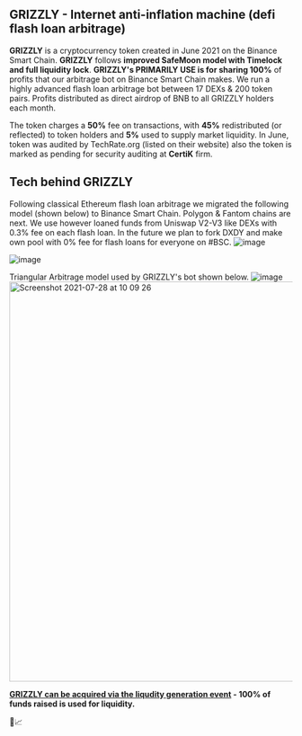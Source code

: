 ## GRIZZLY - Internet anti-inflation machine (defi flash loan arbitrage)

<b>GRIZZLY</b> is a cryptocurrency token created in June 2021 on the Binance Smart Chain. <b>GRIZZLY</b> follows <b>improved SafeMoon model with Timelock and full liquidity lock</b>. <b>GRIZZLY's PRIMARILY USE is for sharing 100%</b> of profits that our arbitrage bot on Binance Smart Chain makes. We run a highly advanced flash loan arbitrage bot between 17 DEXs & 200 token pairs. Profits distributed as direct airdrop of BNB to all GRIZZLY holders each month.

The token charges a <b>50%</b> fee on transactions, with <b>45%</b> redistributed (or reflected) to token holders and <b>5%</b> used to supply market liquidity. In June, token was audited by TechRate.org (listed on their website) also the token is marked as pending for security auditing at <b>CertiK</b> firm.

## Tech behind GRIZZLY
Following classical Ethereum flash loan arbitrage we migrated the following model (shown below) to Binance Smart Chain. Polygon & Fantom chains are next. We use however loaned funds from Uniswap V2-V3 like DEXs with 0.3% fee on each flash loan. In the future we plan to fork DXDY and make own pool with 0% fee for flash loans for everyone on #BSC.
![image](https://user-images.githubusercontent.com/82381305/127278783-402c31b4-a170-4e9c-af46-4f839531e5f2.png)

![image](https://user-images.githubusercontent.com/82381305/127279247-15a757a2-2d1c-4c1f-b474-59245ffc7edf.png)

Triangular Arbitrage model used by GRIZZLY's bot shown below.
![image](https://user-images.githubusercontent.com/82381305/127279317-b85bd8a8-9031-473a-b54b-2b91fc982a76.png)
<img width="712" alt="Screenshot 2021-07-28 at 10 09 26" src="https://user-images.githubusercontent.com/82381305/127279511-671b5c99-f3b1-46a3-9cd1-295281268b71.png">

<b>[GRIZZLY can be acquired via the liqudity generation event](https://invest.bears.finance) - 100% of funds raised is used for liquidity.</b>

🐻📈
